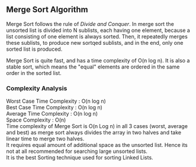 ## Merge Sort Algorithm
Merge Sort follows the rule of *Divide and Conquer*. In merge sort the unsorted list is divided into N sublists, each having one element, because a list consisting of one element is always sorted. Then, it repeatedly merges these sublists, to produce new sortqed sublists, and in the end, only one sorted list is produced.

Merge Sort is quite fast, and has a time complexity of O(n log n). It is also a stable sort, which means the "equal" elements are ordered in the same order in the sorted list.

### Complexity Analysis
Worst Case Time Complexity : O(n log n)<br>
Best Case Time Complexity : O(n log n)<br>
Average Time Complexity : O(n log n)<br>
Space Complexity : O(n)<br>
Time complexity of Merge Sort is O(n Log n) in all 3 cases (worst, average and best) as merge sort always divides the array in two halves and take linear time to merge two halves.<br>
It requires equal amount of additional space as the unsorted list. Hence its not at all recommended for searching large unsorted lists.<br>
It is the best Sorting technique used for sorting Linked Lists.<br>

